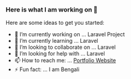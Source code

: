 ### Here is what I am working on 👋

Here are some ideas to get you started:

- 🔭 I’m currently working on ... Laravel Project
- 🌱 I’m currently learning ... Laravel
- 👯 I’m looking to collaborate on ... Laravel
- 🤔 I’m looking for help with ... Laravel
- 📫 How to reach me: ... [Portfolio Website](https://fazleyrabbi.me)
- ⚡ Fun fact: ... I am Bengali
